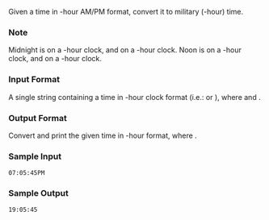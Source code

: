 Given a time in -hour AM/PM format, convert it to military (-hour) time.

### Note

Midnight is  on a -hour clock, and  on a -hour clock. Noon is  on a -hour clock, and  on a -hour clock.

### Input Format

A single string containing a time in -hour clock format (i.e.:  or ), where  and .

### Output Format

Convert and print the given time in -hour format, where .

### Sample Input

```
07:05:45PM
``` 

### Sample Output
```
19:05:45
```

